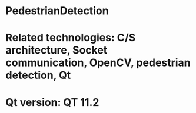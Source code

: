 # PedestrianDetection

# Related technologies: C/S architecture, Socket communication, OpenCV, pedestrian detection, Qt
# Qt version: QT 11.2
#  
